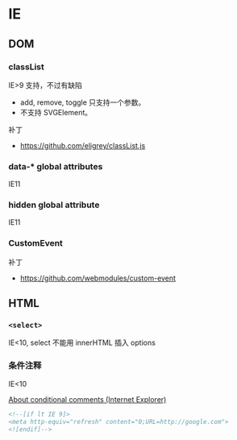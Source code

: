 # IE

## DOM

### classList

IE>9 支持，不过有缺陷

- add, remove, toggle 只支持一个参数。
- 不支持 SVGElement。

补丁

- <https://github.com/eligrey/classList.js>

### data-* global attributes

IE11

### hidden global attribute

IE11

### CustomEvent

补丁

- <https://github.com/webmodules/custom-event>


## HTML

### `<select>`

IE<10, select 不能用 innerHTML 插入 options

### 条件注释

IE<10

[About conditional comments (Internet Explorer)](https://msdn.microsoft.com/en-us/library/ms537512.aspx)

```html
<!--[if lt IE 9]>
<meta http-equiv="refresh" content="0;URL=http://google.com">
<![endif]-->
```
